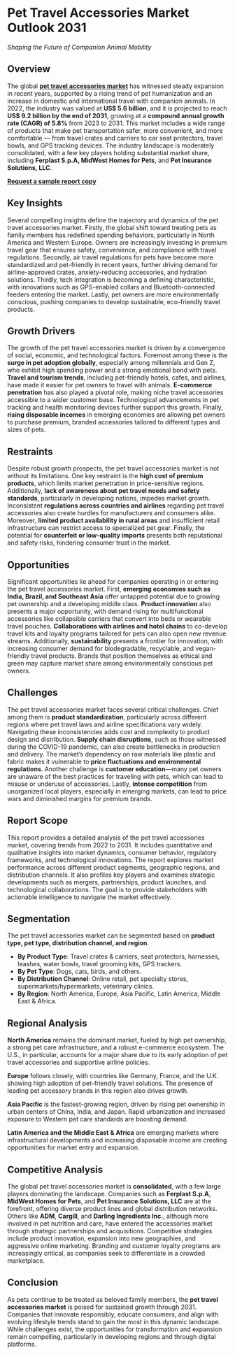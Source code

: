 
# Pet Travel Accessories Market Outlook 2031  
*Shaping the Future of Companion Animal Mobility*

## Overview

The global **[pet travel accessories market](https://www.transparencymarketresearch.com/pet-travel-accessories-market.html)** has witnessed steady expansion in recent years, supported by a rising trend of pet humanization and an increase in domestic and international travel with companion animals. In 2022, the industry was valued at **US$ 5.6 billion**, and it is projected to reach **US$ 9.2 billion by the end of 2031**, growing at a **compound annual growth rate (CAGR) of 5.8%** from 2023 to 2031. This market includes a wide range of products that make pet transportation safer, more convenient, and more comfortable — from travel crates and carriers to car seat protectors, travel bowls, and GPS tracking devices. The industry landscape is moderately consolidated, with a few key players holding substantial market share, including **Ferplast S.p.A, MidWest Homes for Pets**, and **Pet Insurance Solutions, LLC**.

**[Request a sample report copy](https://www.transparencymarketresearch.com/sample/sample.php?flag=S&rep_id=85434)**
## Key Insights

Several compelling insights define the trajectory and dynamics of the pet travel accessories market. Firstly, the global shift toward treating pets as family members has redefined spending behaviors, particularly in North America and Western Europe. Owners are increasingly investing in premium travel gear that ensures safety, convenience, and compliance with travel regulations. Secondly, air travel regulations for pets have become more standardized and pet-friendly in recent years, further driving demand for airline-approved crates, anxiety-reducing accessories, and hydration solutions. Thirdly, tech integration is becoming a defining characteristic, with innovations such as GPS-enabled collars and Bluetooth-connected feeders entering the market. Lastly, pet owners are more environmentally conscious, pushing companies to develop sustainable, eco-friendly travel products.

## Growth Drivers

The growth of the pet travel accessories market is driven by a convergence of social, economic, and technological factors. Foremost among these is the **surge in pet adoption globally**, especially among millennials and Gen Z, who exhibit high spending power and a strong emotional bond with pets. **Travel and tourism trends**, including pet-friendly hotels, cafes, and airlines, have made it easier for pet owners to travel with animals. **E-commerce penetration** has also played a pivotal role, making niche travel accessories accessible to a wider customer base. Technological advancements in pet tracking and health monitoring devices further support this growth. Finally, **rising disposable incomes** in emerging economies are allowing pet owners to purchase premium, branded accessories tailored to different types and sizes of pets.

## Restraints

Despite robust growth prospects, the pet travel accessories market is not without its limitations. One key restraint is the **high cost of premium products**, which limits market penetration in price-sensitive regions. Additionally, **lack of awareness about pet travel needs and safety standards**, particularly in developing nations, impedes market growth. Inconsistent **regulations across countries and airlines** regarding pet travel accessories also create hurdles for manufacturers and consumers alike. Moreover, **limited product availability in rural areas** and insufficient retail infrastructure can restrict access to specialized pet gear. Finally, the potential for **counterfeit or low-quality imports** presents both reputational and safety risks, hindering consumer trust in the market.

## Opportunities

Significant opportunities lie ahead for companies operating in or entering the pet travel accessories market. First, **emerging economies such as India, Brazil, and Southeast Asia** offer untapped potential due to growing pet ownership and a developing middle class. **Product innovation** also presents a major opportunity, with demand rising for multifunctional accessories like collapsible carriers that convert into beds or wearable travel pouches. **Collaborations with airlines and hotel chains** to co-develop travel kits and loyalty programs tailored for pets can also open new revenue streams. Additionally, **sustainability** presents a frontier for innovation, with increasing consumer demand for biodegradable, recyclable, and vegan-friendly travel products. Brands that position themselves as ethical and green may capture market share among environmentally conscious pet owners.

## Challenges

The pet travel accessories market faces several critical challenges. Chief among them is **product standardization**, particularly across different regions where pet travel laws and airline specifications vary widely. Navigating these inconsistencies adds cost and complexity to product design and distribution. **Supply chain disruptions**, such as those witnessed during the COVID-19 pandemic, can also create bottlenecks in production and delivery. The market’s dependency on raw materials like plastic and fabric makes it vulnerable to **price fluctuations and environmental regulations**. Another challenge is **customer education**—many pet owners are unaware of the best practices for traveling with pets, which can lead to misuse or underuse of accessories. Lastly, **intense competition** from unorganized local players, especially in emerging markets, can lead to price wars and diminished margins for premium brands.

## Report Scope

This report provides a detailed analysis of the pet travel accessories market, covering trends from 2022 to 2031. It includes quantitative and qualitative insights into market dynamics, consumer behavior, regulatory frameworks, and technological innovations. The report explores market performance across different product segments, geographic regions, and distribution channels. It also profiles key players and examines strategic developments such as mergers, partnerships, product launches, and technological collaborations. The goal is to provide stakeholders with actionable intelligence to navigate the market effectively.

## Segmentation

The pet travel accessories market can be segmented based on **product type, pet type, distribution channel, and region**.

- **By Product Type**: Travel crates & carriers, seat protectors, harnesses, leashes, water bowls, travel grooming kits, GPS trackers.
- **By Pet Type**: Dogs, cats, birds, and others.
- **By Distribution Channel**: Online retail, pet specialty stores, supermarkets/hypermarkets, veterinary clinics.
- **By Region**: North America, Europe, Asia Pacific, Latin America, Middle East & Africa.

## Regional Analysis

**North America** remains the dominant market, fueled by high pet ownership, a strong pet care infrastructure, and a robust e-commerce ecosystem. The U.S., in particular, accounts for a major share due to its early adoption of pet travel accessories and supportive airline policies.

**Europe** follows closely, with countries like Germany, France, and the U.K. showing high adoption of pet-friendly travel solutions. The presence of leading pet accessory brands in this region also drives growth.

**Asia Pacific** is the fastest-growing region, driven by rising pet ownership in urban centers of China, India, and Japan. Rapid urbanization and increased exposure to Western pet care standards are boosting demand.

**Latin America and the Middle East & Africa** are emerging markets where infrastructural developments and increasing disposable income are creating opportunities for market entry and expansion.

## Competitive Analysis

The global pet travel accessories market is **consolidated**, with a few large players dominating the landscape. Companies such as **Ferplast S.p.A**, **MidWest Homes for Pets**, and **Pet Insurance Solutions, LLC** are at the forefront, offering diverse product lines and global distribution networks. Others like **ADM**, **Cargill**, and **Darling Ingredients Inc.**, although more involved in pet nutrition and care, have entered the accessories market through strategic partnerships and acquisitions. Competitive strategies include product innovation, expansion into new geographies, and aggressive online marketing. Branding and customer loyalty programs are increasingly critical, as companies seek to differentiate in a crowded marketplace.

## Conclusion

As pets continue to be treated as beloved family members, the **pet travel accessories market** is poised for sustained growth through 2031. Companies that innovate responsibly, educate consumers, and align with evolving lifestyle trends stand to gain the most in this dynamic landscape. While challenges exist, the opportunities for transformation and expansion remain compelling, particularly in developing regions and through digital platforms.
